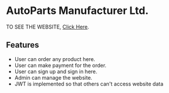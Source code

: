 # AutoParts Manufacturer Ltd.

TO SEE THE WEBSITE, [Click Here](https://assignment-12-ca3ac.web.app/).


## Features 
* User can order any product here.
* User can make payment for the order.
* User can sign up and sign in here.
* Admin can manage the website.
* JWT is implemented so that others can't access website data